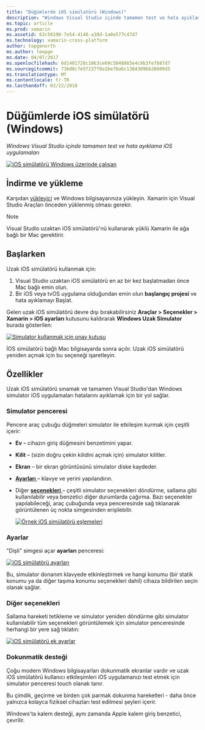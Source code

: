 ```yaml
---
title: "Düğümlerde iOS simülatörü (Windows)"
description: "Windows Visual Studio içinde tamamen test ve hata ayıklama iOS uygulamaları"
ms.topic: article
ms.prod: xamarin
ms.assetid: 63c50190-7e54-4140-a30d-1a0e577c47d7
ms.technology: xamarin-cross-platform
author: topgenorth
ms.author: toopge
ms.date: 04/07/2017
ms.openlocfilehash: 6d1401728c1063ce09c5848865e4c9b3fe7687d7
ms.sourcegitcommit: 73bd0c7e5f237f0a1be70a6c1384309bb26609d5
ms.translationtype: MT
ms.contentlocale: tr-TR
ms.lasthandoff: 03/22/2018
---
```

# <a name="remoted-ios-simulator-for-windows"></a>Düğümlerde iOS simülatörü (Windows)

_Windows Visual Studio içinde tamamen test ve hata ayıklama iOS uygulamaları_

[![](ios-simulator-images/hero-sml.png "iOS simülatörü Windows üzerinde çalışan")](ios-simulator-images/hero.png#lightbox)

## <a name="download-and-install"></a>İndirme ve yükleme

Karşıdan [yükleyici](https://dl.xamarin.com/xamarin-simulator/Xamarin.Simulator.Installer.msi) ve Windows bilgisayarınıza yükleyin. Xamarin için Visual Studio Araçları önceden yüklenmiş olması gerekir.

> [!NOTE]
> Visual Studio uzaktan iOS simülatörü'nü kullanarak yüklü Xamarin ile ağa bağlı bir Mac gerektirir.

## <a name="getting-started"></a>Başlarken

Uzak iOS simülatörü kullanmak için:

1. Visual Studio uzaktan iOS simülatörü en az bir kez başlatmadan önce Mac bağlı emin olun.
2. Bir iOS veya tvOS uygulama olduğundan emin olun **başlangıç projesi** ve hata ayıklamayı Başlat.

Gelen uzak iOS simülatörü devre dışı bırakabilirsiniz **Araçlar > Seçenekler > Xamarin > iOS ayarları** kutusunu kaldırarak **Windows Uzak Simulator** burada gösterilen:

[![](ios-simulator-images/options-sml.png "Simulator kullanmak için onay kutusu")](ios-simulator-images/options.png#lightbox)

İOS simülatörü bağlı Mac bilgisayarda sonra açılır. Uzak iOS simülatörü yeniden açmak için bu seçeneği işaretleyin.

## <a name="features"></a>Özellikler

Uzak iOS simülatörü sınamak ve tamamen Visual Studio'dan Windows simulator iOS uygulamaları hatalarını ayıklamak için bir yol sağlar.

### <a name="simulator-window"></a>Simulator penceresi

Pencere araç çubuğu düğmeleri simulator ile etkileşim kurmak için çeşitli içerir:

- **Ev** – cihazın giriş düğmesini benzetimini yapar.
- **Kilit** – (sizin doğru çekin kilidini açmak için) simulator kilitler.
- **Ekran** – bir ekran görüntüsünü simulator diske kaydeder.
- [**Ayarları** ](#settings) – klavye ve yerini yapılandırın.
- Diğer [ **seçenekleri** ](#options) – çeşitli simulator seçenekleri döndürme, sallama gibi kullanılabilir veya benzetici diğer durumlarda çağırma. Bazı seçenekler yapılabileceği, araç çubuğunda veya penceresinde sağ tıklanarak görüntülenen üç nokta simgesinden erişilebilir.

    [![](ios-simulator-images/maps-app-sml.png "Örnek iOS simülatörü eşlemeleri")](ios-simulator-images/maps-app.png#lightbox)


### <a name="settings"></a>Ayarlar

"Dişli" simgesi açar **ayarları** penceresi:

[![](ios-simulator-images/settings-sml.png "iOS simülatörü ayarları")](ios-simulator-images/settings.png#lightbox)

Bu, simulator donanım klavyede etkinleştirmek ve hangi konumu (bir statik konumu ya da diğer taşıma konumu seçenekleri dahil) cihaza bildirilen seçin olanak sağlar.



### <a name="other-options"></a>Diğer seçenekleri

Sallama hareketi tetikleme ve simulator yeniden döndürme gibi simulator kullanılabilir tüm seçenekleri görüntülemek için simulator penceresinde herhangi bir yere sağ tıklatın:

[![](ios-simulator-images/more-sml.png "iOS simülatörü ek ayarlar")](ios-simulator-images/more.png#lightbox)

### <a name="touchscreen-support"></a>Dokunmatik desteği

Çoğu modern Windows bilgisayarları dokunmatik ekranlar vardır ve uzak iOS simülatörü kullanıcı etkileşimleri iOS uygulamanızı test etmek için simulator penceresi touch olanak tanır.

Bu çimdik, geçirme ve birden çok parmak dokunma hareketleri - daha önce yalnızca kolayca fiziksel cihazları test edilmesi şeyleri içerir.

Windows'ta kalem desteği, aynı zamanda Apple kalem giriş benzetici, çevrilir.

<!--
<a name="knownissues" />

# Known Issues

 - Apple Watch devices may show in the Visual Studio device list, but are not yet supported.
 - Launching in **Release** mode may also start Apple’s simulator on the networked Mac.
 - Closing the remote iOS Simulator on Windows will not immediately stop debugging in Visual Studio. Stop debugging manually from the menu or the red button.
 - Opening too many different simulators simultaneously will produce unexpected results.
 - Exception of type `Foundation.NSErrorException` may be thrown while launching Simulators. Workaround is to kill csproxy (server process) on the Mac host and re-deploy to the simulator.
 - Performance may be slower when using Xcode 8
-->
